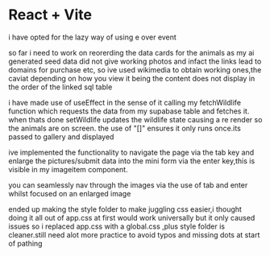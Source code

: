 # React + Vite

i have opted for the lazy way of using e over event

so far i need to work on reorerding the data cards for the animals as my ai generated seed data did not give working photos and infact the links lead to domains for purchase etc, so ive used wikimedia to obtain working ones,the caviat depending on how you view it being the content does not display in the order of the linked sql table

i have made use of useEffect in the sense of it calling my fetchWildlife function which requests the data from my supabase table and fetches it. when thats done setWildlife updates the wildlife state causing a re render so the animals are on screen. the use of "[]" ensures it only runs once.its passed to gallery and displayed

ive implemented the functionality to navigate the page via the tab key and enlarge the pictures/submit data into the mini form via the enter key,this is visible in my imageitem component.

you can seamlessly nav through the images via the use of tab and enter whilst focused on an enlarged image

ended up making the style folder to make juggling css easier,i thought doing it all out of app.css at first would work universally but it only caused issues so i replaced app.css with a global.css ,plus style folder is cleaner.still need alot more practice to avoid typos and missing dots at start of pathing
